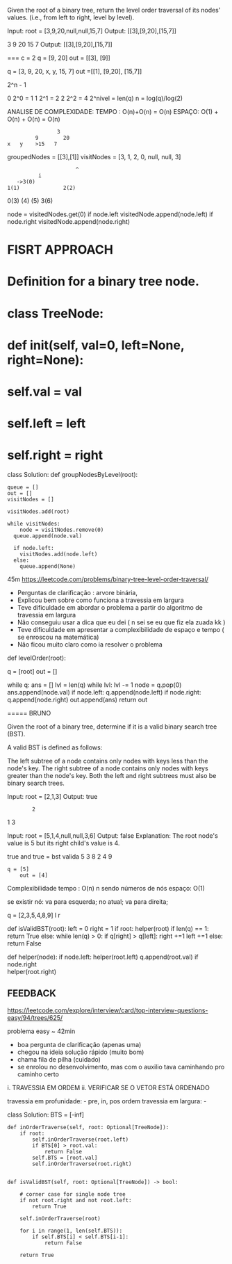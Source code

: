 Given the root of a binary tree, return the level order traversal of its nodes' values. (i.e., from left to right, level by level).


Input: root = [3,9,20,null,null,15,7]
Output: [[3],[9,20],[15,7]]


   3
 9  20
   15  7
Output: [[3],[9,20],[15,7]]


===
c = 2
q = [9, 20]
out = [[3], [9]]

q = [3, 9, 20, x, y, 15, 7]
out =[[1], [9,20], [15,7]]

2^n - 1

0				2^0 = 1
1				2^1 = 2
2	      2^2 = 4
				2^nivel = len(q)
        n = log(q)/log(2)

ANALISE DE COMPLEXIDADE:
	TEMPO	: O(n)+O(n) = O(n)
  ESPAÇO:	O(1) + O(n) + O(n) = O(n)
        

					3
 			 9        20
    x   y    >15   7

groupedNodes = [[3],[1]]
visitNodes = [3, 1, 2, 0, null, null, 3]
							
						  ^
              i
       ->3(0)
  	1(1)			  2(2)
 0(3)		(4) 	(5)			3(6)
 
 node = visitedNodes.get(0)
 if node.left
		visitedNode.append(node.left)
 if node.right
 		visitedNode.append(node.right)
 
 
# FISRT APPROACH
# Definition for a binary tree node.
# class TreeNode:
#     def __init__(self, val=0, left=None, right=None):
#         self.val = val
#         self.left = left
#         self.right = right

class Solution:
	def groupNodesByLevel(root):
  	
    queue = []
    out = []
    visitNodes = []
    
    visitNodes.add(root)
    
    while visitNodes:
    	node = visitNodes.remove(0)
      queue.append(node.val)
      
      if node.left:
      	visitNodes.add(node.left)
      else:
      	queue.append(None)
      
    
45m
https://leetcode.com/problems/binary-tree-level-order-traversal/
- Perguntas de clarificação : arvore binária,
- Explicou bem sobre como funciona a travessia em largura
- Teve dificuldade em abordar o problema a partir do algoritmo de travessia em largura
- Não conseguiu usar a dica que eu dei ( n sei se eu que fiz ela zuada kk )
- Teve dificuldade em apresentar a complexibilidade de espaço e tempo ( se enroscou na matemática)
- Não ficou muito claro como ia resolver o problema
 
 def levelOrder(root):
 	
  q = [root]
  out = []
  
  while q:
  	ans = []
    lvl = len(q)
    while lvl:
    	lvl -= 1
      node = q.pop(0)
      ans.append(node.val)
      if node.left:
      	q.append(node.left)
      if node.right:
      	q.append(node.right)
    out.append(ans)
  return out
 
===== 	BRUNO	

Given the root of a binary tree, determine if it is a valid binary search tree (BST).

A valid BST is defined as follows:

The left subtree of a node contains only nodes with keys less than the node's key.
The right subtree of a node contains only nodes with keys greater than the node's key.
Both the left and right subtrees must also be binary search trees.

Input: root = [2,1,3]
Output: true

			2
   1     3
 

Input: root = [5,1,4,null,null,3,6]
Output: false
Explanation: The root node's value is 5 but its right child's value is 4.

true and true = bst valida
             5
          3      8
 		   2	     4	 9	
    
    q = [5]
 		out = [4]
Complexibilidade tempo : O(n) n sendo números de nós
                 espaço: O(1)


se existir nó:
	va para esquerda;
  no atual;
  va para direita;



q = [2,3,5,4,8,9]
         l r

def isValidBST(root):
	left = 0
  right = 1
	if root:
  	helper(root)
  if len(q) == 1:
  	return True
	else:
  	while len(q) > 0:
    	if q[right] > q[left]:
      	right +=1
        left +=1
			else:
      	return False
  
def helper(node):
	if node.left:
  	helper(root.left) 
  q.append(root.val) 
	if node.right	    
    helper(root.right)

## FEEDBACK
https://leetcode.com/explore/interview/card/top-interview-questions-easy/94/trees/625/

problema easy
~ 42min
- boa pergunta de clarificação (apenas uma)
- chegou na ideia solução rápido (muito bom)
- chama fila de pilha (cuidado)
- se enrolou no desenvolvimento, mas com o auxilio tava caminhando pro caminho certo

i.	TRAVESSIA EM ORDEM
ii. VERIFICAR SE O VETOR ESTÁ ORDENADO

travessia em profunidade:
		-	pre, in, pos ordem
travessia em largura:
		- 
  
class Solution:
    BTS = [-inf]
    
    def inOrderTraverse(self, root: Optional[TreeNode]):
        if root:
            self.inOrderTraverse(root.left)
            if BTS[0] > root.val:
            	return False
            self.BTS = [root.val]
            self.inOrderTraverse(root.right)
        
    
    def isValidBST(self, root: Optional[TreeNode]) -> bool:
        
        # corner case for single node tree
        if not root.right and not root.left:
            return True
        
        self.inOrderTraverse(root)
        
        for i in range(1, len(self.BTS)):
            if self.BTS[i] < self.BTS[i-1]:
                return False
        
        return True